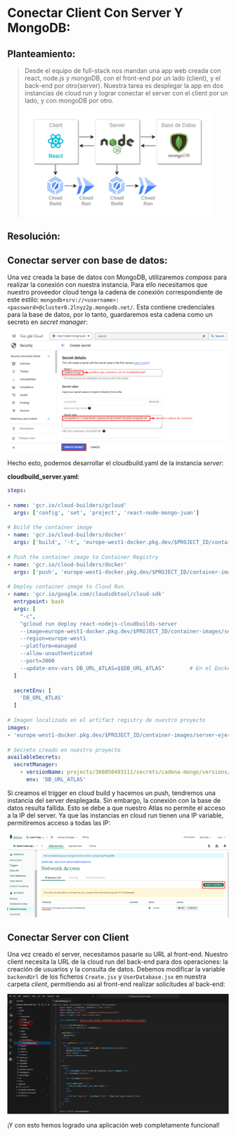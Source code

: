 # Conectar Client Con Server Y MongoDB:

## Planteamiento:

>Desde el equipo de full-stack nos mandan una app web creada con react, node.js y mongoDB, con el front-end por un lado (client), y el back-end por otro(server). Nuestra tarea es desplegar la app en dos instancias de cloud run y lograr conectar el server con el client por un lado, y con mongoDB por otro.
>
>![esquema de planteamiento](img/1-planteamiento.png)

## Resolución:

## Conectar server con base de datos:

Una vez creada la base de datos con MongoDB, utilizaremos *compass* para realizar la conexión con nuestra instancia. Para ello necesitamos que nuestro proveedor cloud tenga la cadena de conexión correspondiente de este estilo: `mongodb+srv://<username>:<password>@cluster0.2lnyz2p.mongodb.net/`. Esta contiene credenciales para la base de datos, por lo tanto, guardaremos esta cadena como un secreto en *secret manager*:

![secret manager](img/2-secreto.png)

Hecho esto, podemos desarrollar el cloudbuild.yaml de la instancia *server*:

**cloudbuild_server.yaml**:

```yaml
steps:

- name: 'gcr.io/cloud-builders/gcloud'
  args: ['config', 'set', 'project', 'react-node-mongo-juan']

# Build the container image
- name: 'gcr.io/cloud-builders/docker'
  args: ['build', '-t', 'europe-west1-docker.pkg.dev/$PROJECT_ID/container-images/server-ejercicio:1.0', '-f', 'server/Dockerfile', '.']

# Push the container image to Container Registry
- name: 'gcr.io/cloud-builders/docker'
  args: ['push', 'europe-west1-docker.pkg.dev/$PROJECT_ID/container-images/server-ejercicio:1.0']

# Deploy container image to Cloud Run
- name: 'gcr.io/google.com/cloudsdktool/cloud-sdk'
  entrypoint: bash
  args: [
    "-c",
    "gcloud run deploy react-nodejs-cloudbuilds-server 
    --image=europe-west1-docker.pkg.dev/$PROJECT_ID/container-images/server-ejercicio:1.0 
    --region=europe-west1 
    --platform=managed 
    --allow-unauthenticated 
    --port=3000 
    --update-env-vars DB_URL_ATLAS=$$DB_URL_ATLAS"        # En el Dockerfile creamos la variable de entorno vacia, y aqui modificamos su valor con nuestro secreto
  ]
  
  secretEnv: [
    'DB_URL_ATLAS'
  ]

# Imagen localizada en el artifact registry de nuestro proyecto
images:
- 'europe-west1-docker.pkg.dev/$PROJECT_ID/container-images/server-ejercicio:1.0'

# Secreto creado en nuestro proyecto
availableSecrets:
  secretManager:
    - versionName: projects/368050493111/secrets/cadena-mongo/versions/latest
      env: 'DB_URL_ATLAS'
```

Si creamos el trigger en cloud build y hacemos un push, tendremos una instancia del server desplegada. Sin embargo, la conexión con la base de datos resulta fallida. Esto se debe a que nuestro Atlas no permite el acceso a la IP del server. Ya que las instancias en cloud run tienen una IP variable, permitiremos acceso a todas las IP:

![Permitir acceso a todas las IP en Atlas](img/3-ip-todas.png)

## Conectar Server con Client

Una vez creado el server, necesitamos pasarle su URL al front-end. Nuestro client necesita la URL de la cloud run del back-end para dos operaciones: la creación de usuarios y la consulta de datos. Debemos modificar la variable `backendUrl` de los ficheros `Create.jsx` y `UserDatabase.jsx` en nuestra carpeta *client*, permitiendo asi al front-end realizar solicitudes al back-end:

![URL al backend en client](img/4-frontend-url-to-backend.png)

¡Y con esto hemos logrado una aplicación web completamente funcional!
